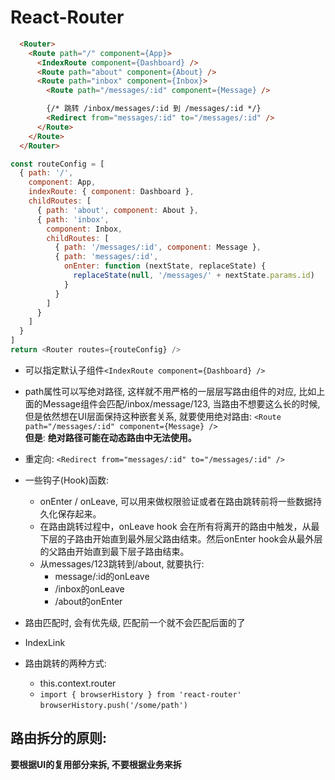 # React-Router

```html
  <Router>
    <Route path="/" component={App}>
      <IndexRoute component={Dashboard} />
      <Route path="about" component={About} />
      <Route path="inbox" component={Inbox}>
        <Route path="/messages/:id" component={Message} />

        {/* 跳转 /inbox/messages/:id 到 /messages/:id */}
        <Redirect from="messages/:id" to="/messages/:id" />
      </Route>
    </Route>
  </Router>
```
```js
const routeConfig = [
  { path: '/',
    component: App,
    indexRoute: { component: Dashboard },
    childRoutes: [
      { path: 'about', component: About },
      { path: 'inbox',
        component: Inbox,
        childRoutes: [
          { path: '/messages/:id', component: Message },
          { path: 'messages/:id',
            onEnter: function (nextState, replaceState) {
              replaceState(null, '/messages/' + nextState.params.id)
            }
          }
        ]
      }
    ]
  }
]
return <Router routes={routeConfig} />
```


- 可以指定默认子组件`<IndexRoute component={Dashboard} />`
- path属性可以写绝对路径, 这样就不用严格的一层层写路由组件的对应, 比如上面的Message组件会匹配/inbox/message/123, 当路由不想要这么长的时候,但是依然想在UI层面保持这种嵌套关系, 就要使用绝对路由: `<Route path="/messages/:id" component={Message} />`   
    **但是**: **绝对路径可能在动态路由中无法使用。**

- 重定向: `<Redirect from="messages/:id" to="/messages/:id" />`

- 一些钩子(Hook)函数: 
    - onEnter / onLeave, 可以用来做权限验证或者在路由跳转前将一些数据持久化保存起来。
    - 在路由跳转过程中，onLeave hook 会在所有将离开的路由中触发，从最下层的子路由开始直到最外层父路由结束。然后onEnter hook会从最外层的父路由开始直到最下层子路由结束。
    - 从messages/123跳转到/about, 就要执行:
        - message/:id的onLeave
        - /inbox的onLeave
        - /about的onEnter
- 路由匹配时, 会有优先级, 匹配前一个就不会匹配后面的了


- IndexLink

- 路由跳转的两种方式:

    - this.context.router
    - `import { browserHistory } from 'react-router'`
    `browserHistory.push('/some/path')`




## 路由拆分的原则:

**要根据UI的复用部分来拆, 不要根据业务来拆**
